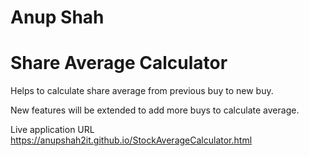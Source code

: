 # Anup Shah
# Share Average Calculator


Helps to calculate share average from previous buy to new buy.

New features will be extended to add more buys to calculate average.

Live application URL
https://anupshah2it.github.io/StockAverageCalculator.html



